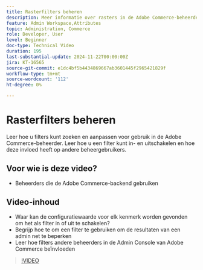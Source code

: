```yaml
---
title: Rasterfilters beheren
description: Meer informatie over rasters in de Adobe Commerce-beheerder en over de unieke filters per beheerder die niet van invloed zijn op andere gebruikers.
feature: Admin Workspace,Attributes
topic: Administration, Commerce
role: Developer, User
level: Beginner
doc-type: Technical Video
duration: 195
last-substantial-update: 2024-11-22T00:00:00Z
jira: KT-16565
source-git-commit: e1dc4bf5b4434869667ab3601445f2965421829f
workflow-type: tm+mt
source-wordcount: '112'
ht-degree: 0%

---
```



# Rasterfilters beheren

Leer hoe u filters kunt zoeken en aanpassen voor gebruik in de Adobe Commerce-beheerder. Leer hoe u een filter kunt in- en uitschakelen en hoe deze invloed heeft op andere beheergebruikers.

## Voor wie is deze video?

* Beheerders die de Adobe Commerce-backend gebruiken

## Video-inhoud

* Waar kan de configuratiewaarde voor elk kenmerk worden gevonden om het als filter in of uit te schakelen?
* Begrijp hoe te om een filter te gebruiken om de resultaten van een admin net te beperken
* Leer hoe filters andere beheerders in de Admin Console van Adobe Commerce beïnvloeden

>[!VIDEO](https://video.tv.adobe.com/v/3440388?learn=on&captions=dut)
